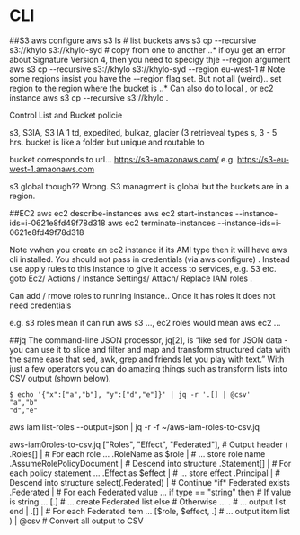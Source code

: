 # CLI

##S3
aws configure
aws s3 ls   # list buckets
aws s3 cp --recursive s3://khylo s3://khylo-syd   # copy from one to another
..* if oyu get an error about Signature Version 4, then you need to specigy thje --region argument
aws s3 cp --recursive s3://khylo s3://khylo-syd  --region eu-west-1 # Note some regions insist you have the --region flag set. But not all (weird).. set region to the region where the bucket is
..* Can also do to local , or ec2 instance
aws s3 cp --recursive s3://khylo .

Control List and Bucket policie

s3, S3IA, S3 IA 1 td, expedited, bulkaz, glacier (3 retrieveal types s,  3 - 5 hrs.
bucket is like a folder but unique and routable to  

bucket corresponds to url... https://s3-amazonaws.com/<name> e.g. https://s3-eu-west-1.amaonaws.com   


s3 global though??   Wrong.   S3 managment is global but the buckets are in a region.

##EC2
aws ec2 describe-instances
aws ec2 start-instances --instance-ids=i-0621e8fd49f78d318
aws ec2 terminate-instances --instance-ids=i-0621e8fd49f78d318

Note vwhen you create an ec2 instance if its AMI type then it will have aws cli installed.
You should not pass in credentials (via aws configure) . Instead use apply rules to this instance to give it access to services, e.g. S3 etc.
goto Ec2/ Actions / Instance Settings/ Attach/ Replace IAM roles .

Can add / rmove roles to running instance.. Once it has roles it does not need credentials

e.g. s3 roles mean it can run aws s3 ..., ec2 roles would mean aws ec2 ...

##jq
The command-line JSON processor, jq[2], is “like sed for JSON data -
  you can use it to slice and filter and map and transform structured
  data with the same ease that sed, awk, grep and friends let you play
  with text.” With just a few operators you can do amazing things such
  as transform lists into CSV output (shown below).

    $ echo '{"x":["a","b"], "y":["d","e"]}' | jq -r '.[] | @csv'
    "a","b"
    "d","e"
	
aws iam list-roles --output=json | jq -r -f ~/aws-iam-roles-to-csv.jq 

aws-iam0roles-to-csv.jq
["Roles", "Effect", "Federated"],   # Output header
        (
            .Roles[] |                      # For each role ...
            .RoleName as $role |            # ... store role name
            .AssumeRolePolicyDocument |     # Descend into structure
            .Statement[] |                  # For each policy statement ...
            .Effect as $effect |            # ... store effect
            .Principal |                    # Descend into structure
            select(.Federated) |            # Continue *if* Federated exists
            .Federated |                    # For each Federated value ...
            if type == "string" then        # If value is string ...
                [.]                         # ... create Federated list
            else                            # Otherwise ...
                .                           # ... output list
            end |
            .[] |                           # For each Federated item ...
            [$role, $effect, .]             # ... output item list
        ) | @csv                            # Convert all output to CSV


